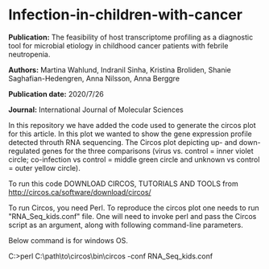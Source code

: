 
# Infection-in-children-with-cancer

**Publication:** The feasibility of host transcriptome profiling as a diagnostic tool for microbial etiology in childhood cancer patients with febrile neutropenia.

**Authors:** Martina Wahlund, Indranil Sinha, Kristina Broliden, Shanie Saghafian-Hedengren, Anna Nilsson, Anna Berggre 

**Publication date:** 2020/7/26

**Journal:** International Journal of Molecular Sciences

In this repository we have added the code used to generate the circos plot for this article. In this plot we wanted to show the gene expression profile detected throuth RNA sequencing. The Circos plot depicting up- and down-regulated genes for the three comparisons (virus vs. control = inner violet circle; co-infection vs control = middle green circle and unknown vs control = outer yellow circle).

To run this code DOWNLOAD CIRCOS, TUTORIALS AND TOOLS from http://circos.ca/software/download/circos/

To run Circos, you need Perl. To reproduce the circos plot one needs to run "RNA_Seq_kids.conf" file. One will need to invoke perl and pass the Circos script as an argument, along with following command-line parameters.

Below command is for windows OS.

C:>perl C:\path\to\circos\bin\circos -conf RNA_Seq_kids.conf
